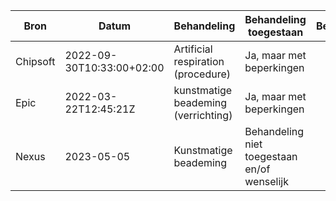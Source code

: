 | Bron | Datum | Behandeling | Behandeling toegestaan | Beperkingen | Geverifieerd bij | +Toelichting | +Categorie | (status) |
|------|-------|-------------|------------------------|-------------|------------------|--------------|------------|----------|
| Chipsoft | 2022-09-30T10:33:00+02:00 | Artificial respiration (procedure) | Ja, maar met beperkingen |  |  |  | Treatment instructions | active |
| Epic | 2022-03-22T12:45:21Z | kunstmatige beademing (verrichting) | Ja, maar met beperkingen |  | patiënt (persoon) |  | Advance Directive & Vastgelegd | active |
| Nexus | 2023-05-05 | Kunstmatige beademing | Behandeling niet toegestaan en/of wenselijk |  |  | testje | Behandelingsinstructies (artefact opnemen) | active |